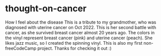 # thought-on-cancer
How I feel about the disease
This is a tribute to my grandmother, who was diagnosed with uterine cancer on Oct 2022. This is her second battle with cancer, as she survived breast cancer almost 20 years ago.
The colors in the vinyl represent breast cancer (pink) and uterine cancer (peach). She likes jazz music, so I created the spinning vinyl.
This is also my first non-freeCodeCamp project. Thanks for checking it out :)

